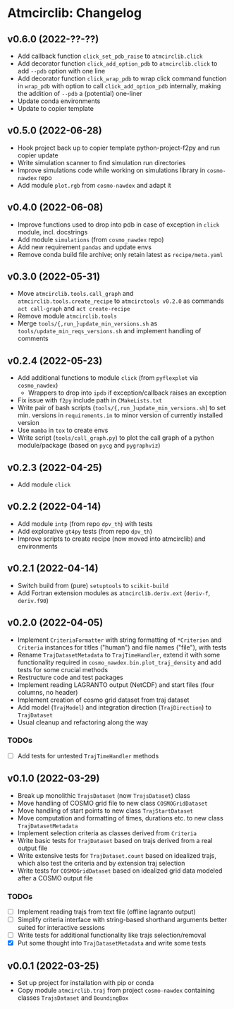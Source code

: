 # Atmcirclib: Changelog

## v0.6.0 (2022-??-??)

- Add callback function `click_set_pdb_raise` to `atmcirclib.click`
- Add decorator function `click_add_option_pdb` to `atmcirclib.click` to add `--pdb` option with one line
- Add decorator function `click_wrap_pdb` to wrap click command function in `wrap_pdb` with option to call `click_add_option_pdb` internally, making the addition of `--pdb` a (potential) one-liner
- Update conda environments
- Update to copier template

## v0.5.0 (2022-06-28)

- Hook project back up to copier template python-project-f2py and run copier update
- Write simulation scanner to find simulation run directories
- Improve simulations code while working on simulations library in `cosmo-nawdex` repo
- Add module `plot.rgb` from `cosmo-nawdex` and adapt it

## v0.4.0 (2022-06-08)

- Improve functions used to drop into pdb in case of exception in `click` module, incl. docstrings
- Add module `simulations` (from `cosmo_nawdex` repo)
- Add new requirement `pandas` and update envs
- Remove conda build file archive; only retain latest as `recipe/meta.yaml`

## v0.3.0 (2022-05-31)

- Move `atmcirclib.tools.call_graph` and `atmcirclib.tools.create_recipe` to `atmcirctools v0.2.0` as commands `act call-graph` and `act create-recipe`
- Remove module `atmcirclib.tools`
- Merge `tools/{,run_}update_min_versions.sh` as `tools/update_min_reqs_versions.sh` and implement handling of comments

## v0.2.4 (2022-05-23)

- Add additional functions to module `click` (from `pyflexplot` via `cosmo_nawdex`)
  - Wrappers to drop into `ipdb` if exception/callback raises an exception
- Fix issue with `f2py` include path in `CMakeLists.txt`
- Write pair of bash scripts (`tools/{,run_}update_min_versions.sh`) to set min. versions in `requirements.in` to minor version of currently installed version
- Use `mamba` in `tox` to create envs
- Write script (`tools/call_graph.py`) to plot the call graph of a python module/package (based on `pycg` and `pygraphviz`)

## v0.2.3 (2022-04-25)

- Add module `click`

## v0.2.2 (2022-04-14)

- Add module `intp` (from repo `dpv_th`) with tests
- Add explorative `gt4py` tests (from repo `dpv_th`)
- Improve scripts to create recipe (now moved into atmcirclib) and environments

## v0.2.1 (2022-04-14)

- Switch build from (pure) `setuptools` to `scikit-build`
- Add Fortran extension modules as `atmcirclib.deriv.ext` (`deriv-f`, `deriv.f90`)

## v0.2.0 (2022-04-05)

- Implement `CriteriaFormatter` with string formatting of `*Criterion` and `Criteria` instances for titles ("human") and file names ("file"), with tests
- Rename `TrajDatasetMetadata` to `TrajTimeHandler`, extend it with some functionality required in `cosmo_nawdex.bin.plot_traj_density` and add tests for some crucial methods
- Restructure code and test packages
- Implement reading LAGRANTO output (NetCDF) and start files (four columns, no header)
- Implement creation of cosmo grid dataset from traj dataset
- Add model (`TrajModel`) and integration direction (`TrajDirection`) to `TrajDataset`
- Usual cleanup and refactoring along the way

### TODOs

- [ ] Add tests for untested `TrajTimeHandler` methods

## v0.1.0 (2022-03-29)

- Break up monolithic `TrajsDataset` (now `TrajsDataset`) class
- Move handling of COSMO grid file to new class `COSMOGridDataset`
- Move handling of start points to new class `TrajStartDataset`
- Move computation and formatting of times, durations etc. to new class `TrajDatasetMetadata`
- Implement selection criteria as classes derived from `Criteria`
- Write basic tests for `TrajDataset` based on trajs derived from a real output file
- Write extensive tests for `TrajDataset.count` based on idealized trajs, which also test the criteria and by extension traj selection
- Write tests for `COSMOGridDataset` based on idealized grid data modeled after a COSMO output file

### TODOs

- [ ] Implement reading trajs from text file (offline lagranto output)
- [ ] Simplify criteria interface with string-based shorthand arguments better suited for interactive sessions
- [ ] Write tests for additional functionality like trajs selection/removal
- [x] Put some thought into `TrajDatasetMetadata` and write some tests

## v0.0.1 (2022-03-25)

- Set up project for installation with pip or conda
- Copy module `atmcirclib.traj` from project `cosmo-nawdex` containing classes `TrajsDataset` and `BoundingBox`
